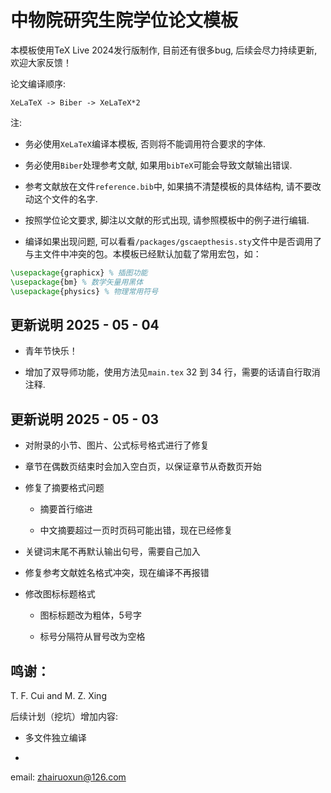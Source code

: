 # 中物院研究生院学位论文模板

本模板使用TeX Live 2024发行版制作, 目前还有很多bug, 后续会尽力持续更新, 欢迎大家反馈！

论文编译顺序:

```
XeLaTeX -> Biber -> XeLaTeX*2
```

注:

- 务必使用`XeLaTeX`编译本模板, 否则将不能调用符合要求的字体.

- 务必使用`Biber`处理参考文献, 如果用`bibTeX`可能会导致文献输出错误.

- 参考文献放在文件`reference.bib`中, 如果搞不清楚模板的具体结构, 请不要改动这个文件的名字. 

- 按照学位论文要求, 脚注以文献的形式出现, 请参照模板中的例子进行编辑. 

- 编译如果出现问题, 可以看看`/packages/gscaepthesis.sty`文件中是否调用了与主文件中冲突的包。本模板已经默认加载了常用宏包，如：

```latex
\usepackage{graphicx} % 插图功能
\usepackage{bm} % 数学矢量用黑体
\usepackage{physics} % 物理常用符号
```

## 更新说明 2025 - 05 - 04

- 青年节快乐！

- 增加了双导师功能，使用方法见`main.tex` 32 到 34 行，需要的话请自行取消注释.



## 更新说明 2025 - 05 - 03

- 对附录的小节、图片、公式标号格式进行了修复

- 章节在偶数页结束时会加入空白页，以保证章节从奇数页开始

- 修复了摘要格式问题
  
  - 摘要首行缩进
  
  - 中文摘要超过一页时页码可能出错，现在已经修复

- 关键词末尾不再默认输出句号，需要自己加入

- 修复参考文献姓名格式冲突，现在编译不再报错

- 修改图标标题格式
  
  - 图标标题改为粗体，5号字
  
  - 标号分隔符从冒号改为空格



## 鸣谢：

T. F. Cui and M. Z. Xing



后续计划（挖坑）增加内容:

- 多文件独立编译

- 

email: zhairuoxun@126.com
